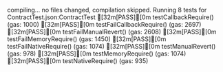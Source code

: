 compiling...
no files changed, compilation skipped.
Running 8 tests for ContractTest.json:ContractTest
[32m[PASS][0m testCallbackRequire() (gas: 1000)
[32m[PASS][0m testFailCallbackRequire() (gas: 2697)
[32m[PASS][0m testFailManualRevert() (gas: 2608)
[32m[PASS][0m testFailMemoryRequire() (gas: 1450)
[32m[PASS][0m testFailNativeRequire() (gas: 1074)
[32m[PASS][0m testManualRevert() (gas: 978)
[32m[PASS][0m testMemoryRequire() (gas: 1074)
[32m[PASS][0m testNativeRequire() (gas: 935)
